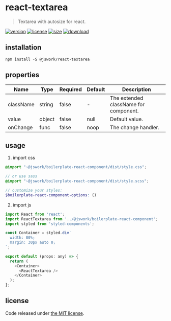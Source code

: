 # react-textarea
> Textarea with autosize for react.

[![version][version-image]][version-url]
[![license][license-image]][license-url]
[![size][size-image]][size-url]
[![download][download-image]][download-url]

## installation
```shell
npm install -S @jswork/react-textarea
```

## properties
| Name      | Type   | Required | Default | Description                           |
| --------- | ------ | -------- | ------- | ------------------------------------- |
| className | string | false    | -       | The extended className for component. |
| value     | object | false    | null    | Default value.                        |
| onChange  | func   | false    | noop    | The change handler.                   |


## usage
1. import css
  ```scss
  @import "~@jswork/boilerplate-react-component/dist/style.css";

  // or use sass
  @import "~@jswork/boilerplate-react-component/dist/style.scss";

  // customize your styles:
  $boilerplate-react-component-options: ()
  ```
2. import js
  ```js
  import React from 'react';
  import ReactTextarea from '../@jswork/boilerplate-react-component';
  import styled from 'styled-components';

  const Container = styled.div`
    width: 80%;
    margin: 30px auto 0;
  `;

  export default (props: any) => {
    return (
      <Container>
        <ReactTextarea />
      </Container>
    );
  };

  ```

## license
Code released under [the MIT license](https://github.com/afeiship/react-textarea/blob/master/LICENSE.txt).

[version-image]: https://img.shields.io/npm/v/@jswork/react-textarea
[version-url]: https://npmjs.org/package/@jswork/react-textarea

[license-image]: https://img.shields.io/npm/l/@jswork/react-textarea
[license-url]: https://github.com/afeiship/react-textarea/blob/master/LICENSE.txt

[size-image]: https://img.shields.io/bundlephobia/minzip/@jswork/react-textarea
[size-url]: https://github.com/afeiship/react-textarea/blob/master/dist/react-textarea.min.js

[download-image]: https://img.shields.io/npm/dm/@jswork/react-textarea
[download-url]: https://www.npmjs.com/package/@jswork/react-textarea
